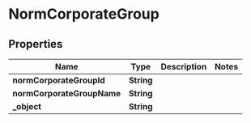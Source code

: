 

# NormCorporateGroup


## Properties

| Name | Type | Description | Notes |
|------------ | ------------- | ------------- | -------------|
|**normCorporateGroupId** | **String** |  |  |
|**normCorporateGroupName** | **String** |  |  |
|**_object** | **String** |  |  |



